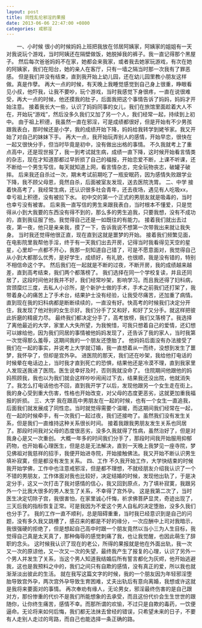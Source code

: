 ```yaml
---
layout: post
title: 同性乱伦邪淫的果报
date: 2013-06-06 22:47:00 +0800
categories: 戒邪淫
---
```


　　一、小时候 很小的时候妈妈上班把我放在邻居阿姨家，阿姨家的姐姐有一天对我说玩个游戏，当时阿姨还在隔壁做饭，她脱掉我的裤子。我一直记得那个黑屋子。 然后每次爸爸妈妈不在家，她都会来我家，或者我去她家玩游戏，有次在她的阿姨家，我们在阳台，她的亲人在客厅，只有一墙之隔当时那一次我有了罪恶感。 但是我们并没有结束，直到我开始上幼儿园，还在幼儿园里教小朋友这样做。真是作孽。 再大一点的时候，有天晚上我睡觉感觉到自己身上很重，睁眼看见小叔，他吓我，让我不要吵，玩个游戏，当时我感觉下身很疼，一直在说很难受，再大一点的时候，他还摸我的肚子，后面我把这个事情告诉了妈妈，妈妈才开始注意。 接着我长大一些，认识了妈妈同事的女儿，我们在旅馆里面趁着大人不在，开始玩“游戏”，然后没多久我们又加了另一个人，我们经常一起，持续到上初中。 由于祖上积德，我虽然一直在邪淫，可是成绩都很好，但是开始有不少男孩跟我表白，那时候还是小学，我的成绩开始下降，妈妈给我转学到姥爷家。我又开始了对自己的妹妹下手。 再大一点，我开始玩弄别人的感情，开始早恋，很快在一起又很快分手，但当时毕竟是初中，没有做出出格的事情。 不久我就考上了重点高中，还是现世报了，我一到考试就生病，成绩一直下降，这时候开始看言情类的杂志，现在才知道那都过早折损了自己的福报，开始恋爱不断，上课不听课，还不断给一个男生写信，每天就知道上网，看言情杂志，完全玩物丧志，破罐子破摔。 后来我还自杀过一次，期末考试前期吃了一瓶安眠药，因为感情失败跟学业下降，我不顾父母恩，竟然自杀，后面被室友发现，送去医院洗胃。 二、中学 接着快高考了，我经常生病，还认识很多社会青年，还去夜场，遇见有人吃吸xx，幸亏祖上积德，没有被拉下水。 初中交的第一个正式的男朋友就是吸毒的，当时也幸亏没有被害。 后来我一直写信的男生来跟我表白，当时根本不懂爱，只是觉得从小到大我要的东西没有得不到的，那么多的男生追我，只要我想，没有不成功的，直到我征服了他。我觉得自己还是一如既往的有能力。 接着我们就出去过夜，第一夜，他只是亲亲我，摸了一下，告诉我说不想第一次带我出来就让我失身。 当时我还觉得他很正直，现在直到这就是噩梦的开始。 接着我们频繁见面，在电影院里我帮他手淫，终于有一天我们出去开房，记得当时我看得见天空的星星，心里却一点都不开心，我那一刻知道自己错了，可是不愿意面对，我觉得自己从小到大都那么优秀，是好学生，成绩好，有礼貌，也很顺，我是没有错的，特别不相信命这个字。 然后我们在一起就是不断的过夜，不断开房，我的成绩越来越差，直到高考结束，我们两个都落榜了。 我们选择在同一个学校复读，并且还同居了，这段时间他对我并不好，我们经常吵架，影响学习。而且我还得了妇科病，宫颈糜烂三度，去私人小诊所，是个新护士做的手术，手术之前我们还打架了，我带着身心的痛苦上了手术台，结果护士没有经验，让我受尽痛苦，还加重了病情。直到现在我的妇科病都是断断续续的，一直没有好。快高考的时候我们决定分开住，我发现了他对别的女生示好。我们分手了又和好，和好了又分手。就这样把彼此折磨的精疲力尽。 最终我们都决定分手了，高考放榜，我们又落榜了。我选择了离他最近的大学，家里人大失所望，为我惋惜，可我只想着自己的爱情，还幻想可以嫁给他，因为我们同居的事情被他妈妈发现了，还告诉了我的家人，当时我第一次觉得那么羞辱，这期间我的一个朋友还堕胎了。 他妈妈后面没有办法接受了我们在一起的事实，并说考上大学就订婚，我一直想着从一而终，没想到发生了噩梦，我怀孕了，但却是宫外孕。 进医院的那天，我们还在吵架，我给他打电话的时候晕在电话边上，当时我才直到死亡的恐惧，结果他还是冷漠不理，直到我家里人发现送我进了医院。医生说幸好及时，否则我就没命了。 住院期间他跟他的妈妈照顾我，我也以为我们就会这样吵吵闹闹过下去，结果我还没出院，他就消失了。我怎么打电话他也不回，直到我开学了以后，发现他跟另一个女生走在街上。 我的身心受到重大伤害，性格也开始改变，对父母的态度更恶劣，这就更加重我福报的折损。 三、大学 我在跟高中男朋友在一起的时候，也有一个女生一直追我，后面我们就发展成了同性恋。当时就觉得需要个温暖，而这期间我们经常在一起，在一起的时候牵手，有一次我们一起过夜，我们还接吻了。虽然我们没有发生关系，但是我们一直维持这种关系很长时间。 接着我跟我男朋友发生关系也同居了。那段时间我对父母的态度很恶劣，没多久我就得了性病，虽然治好了，但是对我身心是又一次重创。 大概一年多的时间我们分手了，那段时间我开始服用抑郁药物，也开始看心理医生，但是总是无法解决，直到一天晚上我梦见一座寺院，梦见佛祖对我慈祥的招手，我便开始进寺院，开始接触佛法。我又开始不断认识男生填补寂寞，但是都没有发生关系。 四、工作 不久我开始工作，大学快结束的时候我开始学佛，工作中也注意戒邪淫，但是都不理想，不就经朋友介绍我认识了一个不错的男朋友，工作体面对我也比较好，决定结婚的时候，发现他出轨了，于是决定分手，这又一次打击了我对感情的信心，我又回到原点，为了填补寂寞，我跟另外一个比我大很多的男人发生了关系，不幸得了宫外孕。 这是我第二次了，当时医生决定切除子宫，我很害怕，在家里诚心忏悔，祈求佛菩萨显灵，奇迹出现了，三天后我的指标恢复正常。可是我因为不爱这个男人自私的决定堕胎，没多久我们也分手了。 我的工作一直不顺利，总是阻碍重重，当时我已经意识到是自己的问题，没有多久我又跳槽了，感召来的都是不好的缘分，一次应酬中上司对我暗示，我很强硬的拒绝了，但是想起自己高中时跟一个朋友竟然以当小三为人生目标，我觉得自己真是太天真了，那种侮辱的感觉刺痛了我，也让我觉醒，也因此萌生了辞职的念头。 这时候我认识了现在的老公，所得的果报就是他在外面出轨，我一次又一次的原谅他，又一次又一次的失望，最终我产生了报复的心理，认识了另外一个男人并发生了关系，当这个男人知道我结婚后所有誓言都化为灰烬，他开始逃避我，这也是我预料之中的，我们之间只有自欺的感情，没有真正的爱，所以我也就渐渐淡出彼此的生活。 就在我写这篇文字的时候，我的一个朋友因为年轻邪淫堕胎导致宫外孕，两次宫外孕导致生育困难，丈夫出轨后有意向离婚，我想或许这就是我将来要面对的事情。 再次奉劝有缘人，无论男女，邪淫最终伤害的是自己跟对方，那份惨重的代价不是我们所能想象的去承受，而且这份代价会生生世世的跟随你，让你终生痛苦，感情不幸。而那所谓的欢愉，不过只是自欺的毒药，一饮便逼命。无论将来如何后悔，我们都无法抹去曾经的错误，只希望未来的日子，不要有人走别人走过的弯路，而自己也能选择一条正确的路。